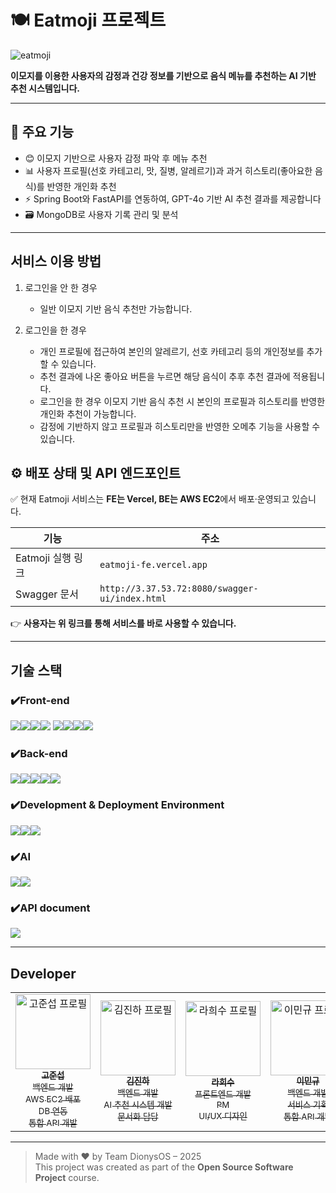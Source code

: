 # 🍽️ Eatmoji 프로젝트

![eatmoji](https://github.com/user-attachments/assets/48bc651f-5caf-4d92-90e3-89c0fbb26602)

**이모지를 이용한 사용자의 감정과 건강 정보를 기반으로 음식 메뉴를 추천하는 AI 기반 추천 시스템입니다.**

---

## 🚀 주요 기능

- 😊 이모지 기반으로 사용자 감정 파악 후 메뉴 추천
- 📊 사용자 프로필(선호 카테고리, 맛, 질병, 알레르기)과 과거 히스토리(좋아요한 음식)를 반영한 개인화 추천
- ⚡️ Spring Boot와 FastAPI를 연동하여, GPT-4o 기반 AI 추천 결과를 제공합니다
- 🗃️ MongoDB로 사용자 기록 관리 및 분석

---

## 서비스 이용 방법

1. 로그인을 안 한 경우
   
   - 일반 이모지 기반 음식 추천만 가능합니다.
     
2. 로그인을 한 경우
   - 개인 프로필에 접근하여 본인의 알레르기, 선호 카테고리 등의 개인정보를 추가할 수 있습니다.
   - 추천 결과에 나온 좋아요 버튼을 누르면 해당 음식이 추후 추천 결과에 적용됩니다.
   - 로그인을 한 경우 이모지 기반 음식 추천 시 본인의 프로필과 히스토리를 반영한 개인화 추천이 가능합니다.
   - 감정에 기반하지 않고 프로필과 히스토리만을 반영한 오메추 기능을 사용할 수 있습니다.


## ⚙️ 배포 상태 및 API 엔드포인트

✅ 현재 Eatmoji 서비스는 **FE는 Vercel, BE는 AWS EC2**에서 배포·운영되고 있습니다.

| 기능                  | 주소                                                  |
|-----------------------|-------------------------------------------------------------|
| Eatmoji 실행 링크     | `eatmoji-fe.vercel.app`                                      |
| Swagger 문서          | `http://3.37.53.72:8080/swagger-ui/index.html`              |

👉 **사용자는 위 링크를 통해 서비스를 바로 사용할 수 있습니다.**

---

## 기술 스택

### ✔️Front-end
<img src="https://img.shields.io/badge/Next.js-000000?style=for-the-badge&logo=nextdotjs&logoColor=white" /><img src="https://img.shields.io/badge/React-20232a?style=for-the-badge&logo=react&logoColor=61DAFB" /><img src="https://img.shields.io/badge/TypeScript-3178C6?style=for-the-badge&logo=typescript&logoColor=white" /><img src="https://img.shields.io/badge/Zustand-000000?style=for-the-badge&logo=Zustand&logoColor=white" />
<img src="https://img.shields.io/badge/SWR-000000?style=for-the-badge&logo=vercel&logoColor=white" /><img src="https://img.shields.io/badge/Tailwind CSS-06B6D4?style=for-the-badge&logo=tailwind-css&logoColor=white" /><img src="https://img.shields.io/badge/PostCSS-DD3A0A?style=for-the-badge&logo=postcss&logoColor=white" /><img src="https://img.shields.io/badge/React Icons-E91E63?style=for-the-badge&logo=react&logoColor=white" />

### ✔️Back-end
<img src="https://img.shields.io/badge/Spring-61BA55?style=for-the-badge&logo=Spring&logoColor=white"><img src="https://img.shields.io/badge/SpringBoot-8ED16A?style=for-the-badge&logo=SpringBoot&logoColor=white"><img src="https://img.shields.io/badge/Springsecurity-39A346?style=for-the-badge&logo=Springsecurity&logoColor=white"><img src="https://img.shields.io/badge/FastAPI-2BA498?style=for-the-badge&logo=FastAPI&logoColor=white"><img src="https://img.shields.io/badge/MongoDB-4AB349?style=for-the-badge&logo=MongoDB&logoColor=white">

### ✔️Development & Deployment Environment
<img src="https://img.shields.io/badge/ESLint-4B32C3?style=for-the-badge&logo=eslint&logoColor=white" /><img src="https://img.shields.io/badge/Vercel-000000?style=for-the-badge&logo=vercel&logoColor=white" /><img src="https://img.shields.io/badge/AWS EC2-FFFFFF?style=for-the-badge&logo=AWS&logoColor=white" />

### ✔️AI
<img src="https://img.shields.io/badge/OpenAI-000000?style=for-the-badge&logo=OpenAI&logoColor=white"><img src="https://img.shields.io/badge/langchain-1C3C3C?style=for-the-badge&logo=langchain&logoColor=white">

### ✔️API document
<img src="https://img.shields.io/badge/swagger-85EA2D?style=for-the-badge&logo=swagger&logoColor=black">

--- 

## Developer

<table>
  <tbody>
    <tr>
      <td align="center">
        <a href="https://github.com/sseobi16">
          <img src="https://avatars.githubusercontent.com/sseobi16" width="120px;" alt="고준섭 프로필"/><br />
          <sub><b>고준섭</b></sub><br />
          <sub>백엔드 개발<br />
             AWS EC2 배포<br />
             DB 연동<br />
             통합 API 개발<br />
          </sub>
        </a>
      </td>
      <td align="center">
        <a href="https://github.com/jinha0907">
          <img src="https://avatars.githubusercontent.com/jinha0907" width="120px;" alt="김진하 프로필"/><br />
          <sub><b>김진하</b></sub><br />
          <sub>백엔드 개발<br />
             AI 추천 시스템 개발<br />
             문서화 담당<br />
          </sub>
        </a>
      </td>
      <td align="center">
        <a href="https://github.com/Head-ddy">
          <img src="https://avatars.githubusercontent.com/Head-ddy" width="120px;" alt="라희수 프로필"/><br />
          <sub><b>라희수</b></sub><br />
          <sub>프론트엔드 개발<br />PM<br />UI/UX 디자인</sub>
        </a>
      </td>
      <td align="center">
        <a href="https://github.com/mingyulee327">
          <img src="https://avatars.githubusercontent.com/mingyulee327" width="120px;" alt="이민규 프로필"/><br />
          <sub><b>이민규</b></sub><br />
          <sub>백엔드 개발<br />
             서비스 기획<br />
             통합 API 개발<br />
          </sub>
        </a>
      </td>
    </tr>
  </tbody>
</table>

--- 

> Made with ❤️ by Team DionysOS – 2025  
> This project was created as part of the **Open Source Software Project** course.
> 
